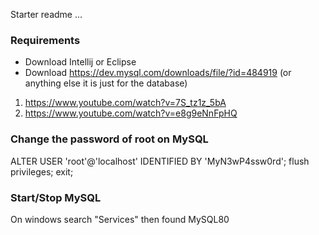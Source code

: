 Starter readme ...


<h3> Requirements </h3>

- Download Intellij or Eclipse
- Download https://dev.mysql.com/downloads/file/?id=484919 (or anything else it is just for the database) <br>
1)  https://www.youtube.com/watch?v=7S_tz1z_5bA
2)  https://www.youtube.com/watch?v=e8g9eNnFpHQ


<h3>Change the password of root on MySQL</h3>

ALTER USER 'root'@'localhost' IDENTIFIED BY 'MyN3wP4ssw0rd';
flush privileges;
exit;

<h3>Start/Stop MySQL</h3>

On windows search "Services" then found MySQL80